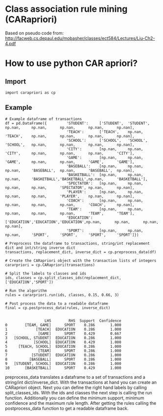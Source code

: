 # Class association rule mining (CARapriori)

Based on pseudo code from:
http://facweb.cs.depaul.edu/mobasher/classes/ect584/Lectures/Liu-Ch2-4.pdf

# How to use python CAR apriori?

## Import
<pre><code>import carapriori as cp
</code></pre>

## Example

<pre><code># Example dataframe of transactions
df = pd.DataFrame({         'STUDENT':     ['STUDENT',  'STUDENT',  np.nan,     np.nan,      np.nan,      np.nan,      np.nan], 
                            'TEACH':       ['TEACH',    np.nan,    'TEACH',    np.nan,      np.nan,      np.nan,      np.nan],
                            'SCHOOL':      ['SCHOOL',   'SCHOOL',   'SCHOOL',   np.nan,      np.nan,      np.nan,      np.nan],
                            'CITY':        [np.nan,     np.nan,     'CITY',     np.nan,      np.nan,      np.nan,      'CITY'],
                            'GAME':        [np.nan,     np.nan,     'GAME',     np.nan,      np.nan,      'GAME',      'GAME'],
                            'BASEBALL':    [np.nan,     np.nan,     np.nan,     'BASEBALL',  np.nan,      'BASEBALL',  np.nan],
                            'BASKETBALL':  [np.nan,     np.nan,     np.nan,     'BASKETBALL','BASKETBALL',np.nan,      'BASKETBALL'],
                            'SPECTATOR':   [np.nan,     np.nan,     np.nan,     np.nan,      'SPECTATOR', np.nan,      np.nan],
                            'PLAYER':      [np.nan,     np.nan,     np.nan,     np.nan,      'PLAYER',    np.nan,      np.nan],
                            'COACH':       [np.nan,     np.nan,     np.nan,     np.nan,      np.nan,      'COACH',     np.nan],
                            'TEAM':        [np.nan,     np.nan,     np.nan,     np.nan,      np.nan,      'TEAM',      'TEAM'],
                            'EDUCATION':   ['EDUCATION','EDUCATION','EDUCATION',np.nan,      np.nan,      np.nan,      np.nan],
                            'SPORT':       [np.nan,     np.nan,     np.nan,     'SPORT',     'SPORT',     'SPORT',     'SPORT']})

# Preprocess the dataframe to transactions, string/int replacement dict and int/string inverse dict
transactions, replacement_dict, inverse_dict = cp.preprocess_data(df)

# Create the CARapriori object with the transaction lists of integers
cararpriori = cp.CARapriori(transactions)

# Split the labels to classes and ids
ids, classes = cp.split_classes_ids(replacement_dict, ['EDUCATION','SPORT'])

# Run the algorithm
rules = cararpriori.run(ids, classes, 0.15, 0.66, 3)

# Post process the data to a readable dataframe
final = cp.postprocess_data(rules, inverse_dict)
</code></pre>

<pre><code>
                  LHS        RHS  Support  Confidence
0        [TEAM, GAME]      SPORT    0.286       1.000
1             [TEACH]  EDUCATION    0.286       1.000
2              [GAME]      SPORT    0.429       0.667
3   [SCHOOL, STUDENT]  EDUCATION    0.286       1.000
4            [SCHOOL]  EDUCATION    0.429       1.000
5     [TEACH, SCHOOL]  EDUCATION    0.286       1.000
6              [TEAM]      SPORT    0.286       1.000
7           [STUDENT]  EDUCATION    0.286       1.000
8          [BASEBALL]      SPORT    0.286       1.000
9   [STUDENT, SCHOOL]  EDUCATION    0.286       1.000
10       [BASKETBALL]      SPORT    0.429       1.000
</code></pre>

preprocess_data translates a dataframe to a set of transactions and a string/int dict/inverse_dict. With the transactions at hand you can create an CARapriori object. Next you can define the right hand labels by calling split_classes_ids. With the ids and classes the next step is calling the run function. Additionally you can define the minimum support, minimum confidence and the maximum rule length. After getting the rules calling the postprocess_data function to get a readable dataframe back.
